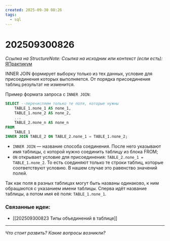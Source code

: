 ```yaml
---
created: 2025-09-30 08:26
tags:
  - sql
---
```

# 202509300826
*Ссылка на StructureNote:*
*Ссылка на исходник или контекст (если есть):* [ЯПрактикум](https://practicum.yandex.ru/learn/backend-nodejs/courses/a4214ab0-2146-4152-b90e-651bf4c7ca5e/sprints/564244/topics/1b53ba64-4733-4307-b1cd-4bdadedf0af9/lessons/c7280fc1-553f-48ff-8e34-229c164583f9/)

INNER JOIN формирует выборку только из тех данных, условие для присоединения которых выполняется. От порядка присоединения таблиц результат не изменится.

Пример формата запроса с `INNER JOIN`:
```sql
SELECT --перечисляем только те поля, которые нужны
    TABLE_1.поле_1 AS поле_1,
    TABLE_1.поле_2 AS поле_2,
    ...
    TABLE_2.поле_n AS поле_n
FROM
    TABLE_1
INNER JOIN TABLE_2 ON TABLE_2.поле_1 = TABLE_1.поле_2;
```
- `INNER JOIN` — название способа соединения. После него указывают имя таблицы, с которой нужно соединить таблицу из блока FROM;
- `ON` открывает условие для присоединения: `TABLE_2.поле_1 = TABLE_1.поле_2`. То есть соединяют только те строки таблиц, которые соответствуют условию. В нашем случае это равенство значений полей.

Так как поля в разных таблицах могут быть названы одинаково, к ним обращаются с указанием имени таблицы. Сперва идёт название таблицы, а потом имя её поля: `TABLE_1.поле_1`.
### Связанные идеи:
* [[202509300823 Типы объединений в таблице]]

---

*Что стоит развить? Какие вопросы возникли?*